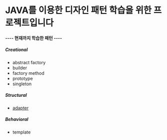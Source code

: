 # JAVA를 이용한 디자인 패턴 학습을 위한 프로젝트입니다


#### ---- 현재까지 학습한 패턴 ----

  ##### Creational
  
  * abstract factory
  * builder
  * factory method
  * prototype
  * singleton
  
  
  ##### Structural
  * [adapter](https://motiveko.tistory.com/7)


  ##### Behavioral
  * template
